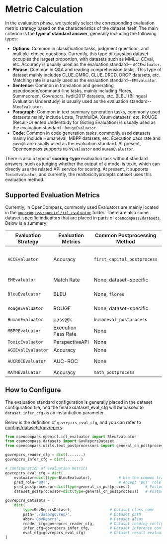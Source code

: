 # Metric Calculation

In the evaluation phase, we typically select the corresponding evaluation metric strategy based on the characteristics of the dataset itself. The main criterion is the **type of standard answer**, generally including the following types:

- **Options**: Common in classification tasks, judgment questions, and multiple-choice questions. Currently, this type of question dataset occupies the largest proportion, with datasets such as MMLU, CEval, etc. Accuracy is usually used as the evaluation standard-- `ACCEvaluator`.
- **Phrase**: Common in Q&A and reading comprehension tasks. This type of dataset mainly includes CLUE_CMRC, CLUE_DRCD, DROP datasets, etc. Matching rate is usually used as the evaluation standard--`EMEvaluator`.
- **Sentence**: Common in translation and generating pseudocode/command-line tasks, mainly including Flores, Summscreen, Govrepcrs, Iwdlt2017 datasets, etc. BLEU (Bilingual Evaluation Understudy) is usually used as the evaluation standard--`BleuEvaluator`.
- **Paragraph**: Common in text summary generation tasks, commonly used datasets mainly include Lcsts, TruthfulQA, Xsum datasets, etc. ROUGE (Recall-Oriented Understudy for Gisting Evaluation) is usually used as the evaluation standard--`RougeEvaluator`.
- **Code**: Common in code generation tasks, commonly used datasets mainly include Humaneval, MBPP datasets, etc. Execution pass rate and `pass@k` are usually used as the evaluation standard. At present, Opencompass supports `MBPPEvaluator` and `HumanEvaluator`.

There is also a type of **scoring-type** evaluation task without standard answers, such as judging whether the output of a model is toxic, which can directly use the related API service for scoring. At present, it supports `ToxicEvaluator`, and currently, the realtoxicityprompts dataset uses this evaluation method.

## Supported Evaluation Metrics

Currently, in OpenCompass, commonly used Evaluators are mainly located in the [`opencompass/openicl/icl_evaluator`](https://github.com/InternLM/opencompass/tree/main/opencompass/openicl/icl_evaluator) folder. There are also some dataset-specific indicators that are placed in parts of [`opencompass/datasets`](https://github.com/InternLM/opencompass/tree/main/opencompass/datasets). Below is a summary:

| Evaluation Strategy | Evaluation Metrics  | Common Postprocessing Method | Datasets                                                             |
| ------------------- | ------------------- | ---------------------------- | -------------------------------------------------------------------- |
| `ACCEvaluator`      | Accuracy            | `first_capital_postprocess`  | agieval, ARC, bbh, mmlu, ceval, commonsenseqa, crowspairs, hellaswag |
| `EMEvaluator`       | Match Rate          | None, dataset-specific       | drop, CLUE_CMRC, CLUE_DRCD                                           |
| `BleuEvaluator`     | BLEU                | None, `flores`               | flores, iwslt2017, summscreen, govrepcrs                             |
| `RougeEvaluator`    | ROUGE               | None, dataset-specific       | lcsts, truthfulqa, Xsum, XLSum                                       |
| `HumanEvaluator`    | pass@k              | `humaneval_postprocess`      | humaneval_postprocess                                                |
| `MBPPEvaluator`     | Execution Pass Rate | None                         | mbpp                                                                 |
| `ToxicEvaluator`    | PerspectiveAPI      | None                         | realtoxicityprompts                                                  |
| `AGIEvalEvaluator`  | Accuracy            | None                         | agieval                                                              |
| `AUCROCEvaluator`   | AUC-ROC             | None                         | jigsawmultilingual, civilcomments                                    |
| `MATHEvaluator`     | Accuracy            | `math_postprocess`           | math                                                                 |

## How to Configure

The evaluation standard configuration is generally placed in the dataset configuration file, and the final xxdataset_eval_cfg will be passed to `dataset.infer_cfg` as an instantiation parameter.

Below is the definition of `govrepcrs_eval_cfg`, and you can refer to [configs/datasets/govrepcrs](https://github.com/InternLM/opencompass/tree/main/configs/datasets/govrepcrs).

```python
from opencompass.openicl.icl_evaluator import BleuEvaluator
from opencompass.datasets import GovRepcrsDataset
from opencompass.utils.text_postprocessors import general_cn_postprocess

govrepcrs_reader_cfg = dict(.......)
govrepcrs_infer_cfg = dict(.......)

# Configuration of evaluation metrics
govrepcrs_eval_cfg = dict(
    evaluator=dict(type=BleuEvaluator),            # Use the common translator evaluator BleuEvaluator
    pred_role='BOT',                               # Accept 'BOT' role output
    pred_postprocessor=dict(type=general_cn_postprocess),      # Postprocessing of prediction results
    dataset_postprocessor=dict(type=general_cn_postprocess))   # Postprocessing of dataset standard answers

govrepcrs_datasets = [
    dict(
        type=GovRepcrsDataset,                 # Dataset class name
        path='./data/govrep/',                 # Dataset path
        abbr='GovRepcrs',                      # Dataset alias
        reader_cfg=govrepcrs_reader_cfg,       # Dataset reading configuration file, configure its reading split, column, etc.
        infer_cfg=govrepcrs_infer_cfg,         # Dataset inference configuration file, mainly related to prompt
        eval_cfg=govrepcrs_eval_cfg)           # Dataset result evaluation configuration file, evaluation standard, and preprocessing and postprocessing.
]
```
